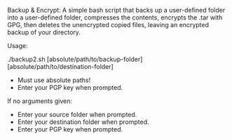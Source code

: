 Backup & Encrypt: A simple bash script that backs up a user-defined folder into a user-defined folder, compresses the contents, encrypts the .tar with GPG, then deletes the unencrypted copied files, leaving an encrypted backup of your directory.

Usage:

./backup2.sh [absolute/path/to/backup-folder] [absolute/path/to/destination-folder]
 + Must use absolute paths!
 + Enter your PGP key when prompted.

If no arguments given:

+ Enter your source folder when prompted.
+ Enter your destination folder when prompted.
+ Enter your PGP key when prompted.

